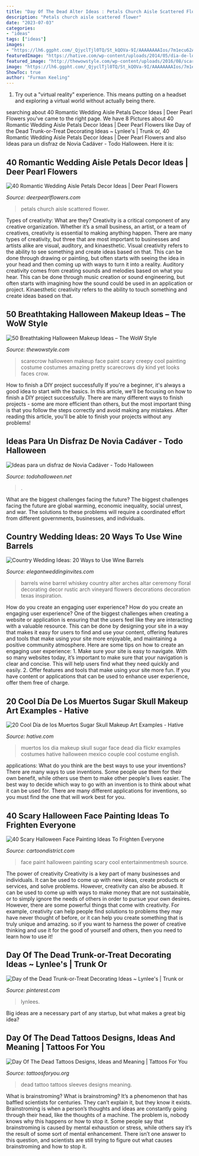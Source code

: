 ```yaml
---
title: "Day Of The Dead Alter Ideas : Petals Church Aisle Scattered Flower"
description: "Petals church aisle scattered flower"
date: "2023-07-03"
categories:
- "ideas"
tags: ["ideas"]
images:
- "https://lh6.ggpht.com/_QjyclTjl0TQ/St_kQOVa-9I/AAAAAAAAIos/7m1ecu62AhE/288099812_47b597f015_o_thumb.jpg?imgmax=800"
featuredImage: "https://hative.com/wp-content/uploads/2014/05/dia-de-los-muertos/10-sugar-skull-makeup.jpg"
featured_image: "http://thewowstyle.com/wp-content/uploads/2016/08/scary-scarecrow-Halloween-Makeup-face-paint.jpg"
image: "https://lh6.ggpht.com/_QjyclTjl0TQ/St_kQOVa-9I/AAAAAAAAIos/7m1ecu62AhE/288099812_47b597f015_o_thumb.jpg?imgmax=800"
ShowToc: true
author: "Furman Keeling"
---
```



1. Try out a "virtual reality" experience. This means putting on a headset and exploring a virtual world without actually being there.

	

		
searching about 40 Romantic Wedding Aisle Petals Decor Ideas | Deer Pearl Flowers you've came to the right page. We have 8 Pictures about 40 Romantic Wedding Aisle Petals Decor Ideas | Deer Pearl Flowers like Day of the Dead Trunk-or-Treat Decorating Ideas ~ Lynlee&#039;s | Trunk or, 40 Romantic Wedding Aisle Petals Decor Ideas | Deer Pearl Flowers and also Ideas para un disfraz de Novia Cadáver - Todo Halloween. Here it is:
		
    
## 40 Romantic Wedding Aisle Petals Decor Ideas | Deer Pearl Flowers

<img loading=lazy src="http://www.deerpearlflowers.com/wp-content/uploads/2015/07/personalize-your-wedding-at-a-church-is-to-incorporate-flower-petals-scattered-on-sides.jpg" onerror="this.onerror=null;this.src='https://tse2.mm.bing.net/th?id=OIP.MP73culWewmHwI-fJ-JyQQHaKC&amp;pid=15.1';" alt="40 Romantic Wedding Aisle Petals Decor Ideas | Deer Pearl Flowers">

_Source: deerpearlflowers.com_

>petals church aisle scattered flower. 

	

Types of creativity: What are they?
Creativity is a critical component of any creative organization. Whether it’s a small business, an artist, or a team of creatives, creativity is essential to making anything happen. There are many types of creativity, but three that are most important to businesses and artists alike are visual, auditory, and kinaesthetic. 
Visual creativity refers to the ability to see something and create ideas based on that. This can be done through drawing or painting, but often starts with seeing the idea in your head and then coming up with ways to turn it into a reality. Auditory creativity comes from creating sounds and melodies based on what you hear. This can be done through music creation or sound engineering, but often starts with imagining how the sound could be used in an application or project. Kinaesthetic creativity refers to the ability to touch something and create ideas based on that.

    
## 50 Breathtaking Halloween Makeup Ideas – The WoW Style

<img loading=lazy src="http://thewowstyle.com/wp-content/uploads/2016/08/scary-scarecrow-Halloween-Makeup-face-paint.jpg" onerror="this.onerror=null;this.src='https://tse2.mm.bing.net/th?id=OIP.CTRlKNDtheuQ9WBsWgjIWQHaLT&amp;pid=15.1';" alt="50 Breathtaking Halloween Makeup Ideas – The WoW Style">

_Source: thewowstyle.com_

>scarecrow halloween makeup face paint scary creepy cool painting costume costumes amazing pretty scarecrows diy kind yet looks faces crow. 

	

How to finish a DIY project successfully
If you're a beginner, it's always a good idea to start with the basics. In this article, we'll be focusing on how to finish a DIY project successfully. There are many different ways to finish projects - some are more efficient than others, but the most important thing is that you follow the steps correctly and avoid making any mistakes. After reading this article, you'll be able to finish your projects without any problems!

    
## Ideas Para Un Disfraz De Novia Cadáver - Todo Halloween

<img loading=lazy src="https://lh6.ggpht.com/_QjyclTjl0TQ/St_kQOVa-9I/AAAAAAAAIos/7m1ecu62AhE/288099812_47b597f015_o_thumb.jpg?imgmax=800" onerror="this.onerror=null;this.src='https://tse4.mm.bing.net/th?id=OIP.TCPZXNFzFiPUwK5EbI2a9gAAAA&amp;pid=15.1';" alt="Ideas para un disfraz de Novia Cadáver - Todo Halloween">

_Source: todohalloween.net_

>. 

	

What are the biggest challenges facing the future?
The biggest challenges facing the future are global warming, economic inequality, social unrest, and war. The solutions to these problems will require a coordinated effort from different governments, businesses, and individuals.

    
## Country Wedding Ideas: 20 Ways To Use Wine Barrels

<img loading=lazy src="https://www.elegantweddinginvites.com/wedding-blog/wp-content/uploads/2015/07/country-themed-wine-barrel-decoration-ideas-with-flowers.jpg" onerror="this.onerror=null;this.src='https://tse2.mm.bing.net/th?id=OIP.PdK3EIvq6HUX81c1-zyS4gHaLI&amp;pid=15.1';" alt="Country Wedding Ideas: 20 Ways to Use Wine Barrels">

_Source: elegantweddinginvites.com_

>barrels wine barrel whiskey country alter arches altar ceremony floral decorating decor rustic arch vineyard flowers decorations decoration texas inspiration. 

	

How do you create an engaging user experience?
How do you create an engaging user experience? One of the biggest challenges when creating a website or application is ensuring that the users feel like they are interacting with a valuable resource. This can be done by designing your site in a way that makes it easy for users to find and use your content, offering features and tools that make using your site more enjoyable, and maintaining a positive community atmosphere. Here are some tips on how to create an engaging user experience: 1. Make sure your site is easy to navigate. With so many websites today, it’s important to make sure that your navigation is clear and concise. This will help users find what they need quickly and easily. 2. Offer features and tools that make using your site more fun. If you have content or applications that can be used to enhance user experience, offer them free of charge.

    
## 20 Cool Día De Los Muertos Sugar Skull Makeup Art Examples - Hative

<img loading=lazy src="https://hative.com/wp-content/uploads/2014/05/dia-de-los-muertos/10-sugar-skull-makeup.jpg" onerror="this.onerror=null;this.src='https://tse3.mm.bing.net/th?id=OIP.F-jtaoYWarslIO8eP5BnUQAAAA&amp;pid=15.1';" alt="20 Cool Día de los Muertos Sugar Skull Makeup Art Examples - Hative">

_Source: hative.com_

>muertos los dia makeup skull sugar face dead día flickr examples costumes hative halloween mexico couple cool costume english. 

	

applications: What do you think are the best ways to use your inventions?
There are many ways to use inventions. Some people use them for their own benefit, while others use them to make other people's lives easier. The best way to decide which way to go with an invention is to think about what it can be used for. There are many different applications for inventions, so you must find the one that will work best for you.

    
## 40 Scary Halloween Face Painting Ideas To Frighten Everyone

<img loading=lazy src="http://www.cartoondistrict.com/wp-content/uploads/2017/08/Halloween-Face-Painting-Ideashalloween-face-paint.jpg" onerror="this.onerror=null;this.src='https://tse2.mm.bing.net/th?id=OIP.8apaYEQd6rsg1DR72ckrNQHaKX&amp;pid=15.1';" alt="40 Scary Halloween Face Painting Ideas To Frighten Everyone">

_Source: cartoondistrict.com_

>face paint halloween painting scary cool entertainmentmesh source. 

	

The power of creativity
Creativity is a key part of many businesses and individuals. It can be used to come up with new ideas, create products or services, and solve problems. However, creativity can also be abused. It can be used to come up with ways to make money that are not sustainable, or to simply ignore the needs of others in order to pursue your own desires. However, there are some powerful things that come with creativity. For example, creativity can help people find solutions to problems they may have never thought of before, or it can help you create something that is truly unique and amazing. so if you want to harness the power of creative thinking and use it for the good of yourself and others, then you need to learn how to use it!

    
## Day Of The Dead Trunk-or-Treat Decorating Ideas ~ Lynlee&#039;s | Trunk Or

<img loading=lazy src="https://i.pinimg.com/736x/76/d1/c8/76d1c8ec696ced2fdaa7bf7d2bf9e807.jpg" onerror="this.onerror=null;this.src='https://tse1.mm.bing.net/th?id=OIP.0MUHVhW09NPG9AnDtuffRwHaKk&amp;pid=15.1';" alt="Day of the Dead Trunk-or-Treat Decorating Ideas ~ Lynlee&#039;s | Trunk or">

_Source: pinterest.com_

>lynlees. 

	

Big ideas are a necessary part of any startup, but what makes a great big idea? 

    
## Day Of The Dead Tattoos Designs, Ideas And Meaning | Tattoos For You

<img loading=lazy src="http://www.tattoosforyou.org/wp-content/uploads/2013/09/Day-of-The-Dead-Tattoo-Sleeves.jpg" onerror="this.onerror=null;this.src='https://tse3.mm.bing.net/th?id=OIP.Ln3-IGauqC6QKiyq8m7qwwHaJ6&amp;pid=15.1';" alt="Day Of The Dead Tattoos Designs, Ideas and Meaning | Tattoos For You">

_Source: tattoosforyou.org_

>dead tattoo tattoos sleeves designs meaning. 

	

What is brainstroming?
What is brainstroming? It’s a phenomenon that has baffled scientists for centuries. They can’t explain it, but they know it exists. Brainstroming is when a person’s thoughts and ideas are constantly going through their head, like the thoughts of a machine. The problem is, nobody knows why this happens or how to stop it. Some people say that brainstroming is caused by mental exhaustion or stress, while others say it’s the result of some sort of mental enhancement. There isn’t one answer to this question, and scientists are still trying to figure out what causes brainstroming and how to stop it.

